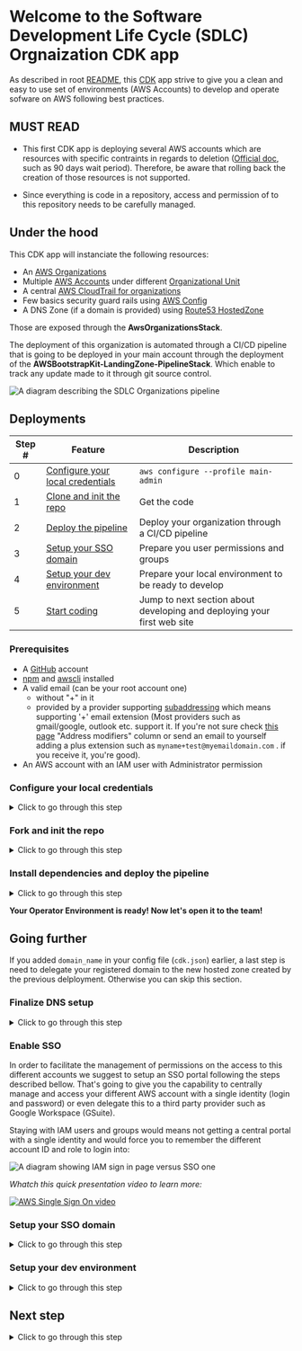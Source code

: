# Welcome to the Software Development Life Cycle (SDLC) Orgnaization CDK app

As described in root [README](../../README.md), this [CDK](https://docs.aws.amazon.com/cdk/latest/guide/apps.html) app strive to give you a clean and easy to use set of environments (AWS Accounts) to develop and operate sofware on AWS following best practices.

## MUST READ

* This first CDK app is deploying several AWS accounts which are resources with specific contraints in regards to deletion ([Official doc](https://aws.amazon.com/premiumsupport/knowledge-center/close-aws-account/), such as 90 days wait period). Therefore, be aware that rolling back the creation of those resources is not supported.

* Since everything is code in a repository, access and permission of to this repository needs to be carefully managed.

## Under the hood

This CDK app will instanciate the following resources:

* An [AWS Organizations](https://docs.aws.amazon.com/organizations/latest/userguide/orgs_introduction.html)
* Multiple [AWS Accounts](https://aws.amazon.com/organizations/faqs/#Organizing_AWS_accounts) under different [Organizational Unit](https://docs.aws.amazon.com/organizations/latest/userguide/orgs_manage_ous.html)
* A central [AWS CloudTrail for organizations](https://docs.aws.amazon.com/awscloudtrail/latest/userguide/creating-trail-organization.html)
* Few basics security guard rails using [AWS Config](https://docs.aws.amazon.com/config/latest/developerguide/WhatIsConfig.html)
* A DNS Zone (if a domain is provided) using [Route53 HostedZone](https://docs.aws.amazon.com/Route53/latest/DeveloperGuide/AboutHZWorkingWith.html)

Those are exposed through the **AwsOrganizationsStack**.

The deployment of this organization is automated through a CI/CD pipeline that is going to be deployed in your main account through the deployment of the **AWSBootstrapKit-LandingZone-PipelineStack**. Which enable to track any update made to it through git source control.

![A diagram describing the SDLC Organizations pipeline](../../doc/AWSBootstrapKit-Overview-Page-2.png)


## Deployments

Step # | Feature | Description
-- | -- | --
0 | [Configure your local credentials](#configure-your-local-credentials) | `aws configure --profile main-admin`
1 | [Clone and init the repo](#clone-and-init-the-repo) | Get the code
2 | [Deploy the pipeline](#install-dependencies-and-deploy-the-pipeline) | Deploy your organization through a CI/CD pipeline
3 | [Setup your SSO domain](#setup-your-sso-domain) | Prepare you user permissions and groups
4 | [Setup your dev environment](#setup-your-dev-environment) | Prepare your local environment to be ready to develop
5 | [Start coding](#next-step) | Jump to next section about developing and deploying your first web site

### Prerequisites

* A [GitHub](https://github.com) account
* [npm](https://npmjs.org) and [awscli](https://docs.aws.amazon.com/cli/latest/userguide/install-cliv2.html) installed
* A valid email (can be your root account one) 
  * without "+" in it
  * provided by a provider supporting [subaddressing](https://en.wikipedia.org/wiki/Plus_address) which means supporting '+' email extension (Most providers such as gmail/google, outlook etc. support it. If you're not sure check [this page](https://en.wikipedia.org/wiki/Comparison_of_webmail_providers#Features) "Address modifiers" column or send an email to yourself adding a plus extension such as `myname+test@myemaildomain.com` . if you receive it, you're good).   
* An AWS account with an IAM user with Administrator permission

### Configure your local credentials
<details>
<summary>Click to go through this step</summary>

To authenticate requests made using the CLI, we need to give your IAM user credentials (If you don't have one follow [this instruction](https://docs.aws.amazon.com/IAM/latest/UserGuide/id_users_create.html) with *Programmatic access Access type* selected and *AdministratorAccess* policy) and the region you want to use to the Command line:

```sh
aws configure --profile main-admin
AWS Access Key ID [None]: AKIAIOSFODNN7EXAMPLE
AWS Secret Access Key [None]: wJalrXUtnFEMI/K7MDENG/bPxRfiCYEXAMPLEKEY
Default region name [None]: eu-west-1
Default output format [None]: json
```

Here we use the `--profile` parameter with `main-admin` in order to, in the future be able to swtich between accounts.


You can now test our set up:

```sh
aws --profile=main-admin  sts get-caller-identity

{
    "UserId": "A1B2C3D4E5F6G7EXAMPLE",
    "Account": "111122223333",
    "Arn": "arn:aws:iam::111122223333:user/Administrator"
}
```

This command show you basically what your current crendentials are attached to :
* `Account` tell you which Account Id you are talking to
* `Arn` tell you which Role you are using


To learn more, check the [official doc](https://docs.aws.amazon.com/cli/latest/userguide/cli-configure-quickstart.html#cli-configure-quickstart-config).

</details>

### Fork and init the repo

<details>
<summary>Click to go through this step</summary>

1. Fork the repository on your GitHub account by clicking [here](https://github.com/aws-samples/aws-bootstrap-kit-examples/fork).

1. Clone the repository locally:
    ```
    git clone https://github.com/<YOUR_GITHUB_ALIAS>/aws-bootstrap-kit-examples
    ```

1. Link your GitHub repository to AWS by 
    1. Pushing your github personal secret token (follow [this instruction](https://docs.github.com/en/free-pro-team@latest/github/authenticating-to-github/creating-a-personal-access-token) if you don't have one with **admin:repo_hook** full control and **repo** full control) in AWS Secrets Manager, a service that stores your secret securely
        ```sh
        aws --profile main-admin secretsmanager create-secret --name GITHUB_TOKEN --secret-string <YOUR_GITHUB_PERSONAL_ACCESS_TOKEN>
        ```
    1. Set in `source/1-SDLC-organization/cdk.json` the following variables:

        * `email` corresponding to the administrator email that will be used to create additional AWS account (without "+" character)
        * `github_alias` coresponding to your github username (`your_alias` in `https://github.com/your_alias/your_repo`)
        * `github_repo_name` corresponding to the name when you created the repository (`your_repo` in this example)
        * `gihub_repo_branch` corresponding to the main branch of your repo. (should be called `main`)
        * `pipeline_deployable_regions` corresponding to the lists of [AWS regions](https://docs.aws.amazon.com/AWSEC2/latest/UserGuide/using-regions-availability-zones.html#concepts-regions) you plan to deploy your future applications to.
        * (optional) `domain_name` a DNS domain name to use to expose your services publicly (it needs to be already registered in a registrar such [Amazon route53](https://docs.aws.amazon.com/Route53/latest/DeveloperGuide/domain-register.html))

        it should look like:
            ```
            cd <YOUR REPO>
            cat 1-SDLC-organization/cdk.json
            {
                "app": "npx ts-node bin/sdlc-organization.ts",
                "context": {
                "@aws-cdk/core:enableStackNameDuplicates": "true",
                "aws-cdk:enableDiffNoFail": "true",
                "@aws-cdk/core:stackRelativeExports": "true",
                "@aws-cdk/core:newStyleStackSynthesis": true,
                "github_alias": "your_alias",
                "github_repo_name": "aws-bootstrap-kit-examples",
                "github_repo_branch": "main",
                "email": "admin@yourdomain.com",
                "pipeline_deployable_regions": [
                    eu-west-1,
                    eu-west-2
                ],
                "domain_name": "yourdomain.com"
                }
            }
            ```
    1. Push new changes to your repo

        ```
        git add source/1-SDLC-organization/cdk.json
        git commit -m "set required bootstrap variables"
        git push
        ```

</details>

### Install dependencies and deploy the pipeline

<details>
<summary>Click to go through this step</summary>

1. Go to the SDLC Organization folder

    ```
    cd source/1-SDLC-Organization
    ```

1. Install dependencies

    ```
    npm install
    ```

1. Bootstrap AWS account

    ```
    npm run bootstrap
    ```

1. build and deploy package

    ```
    npm run build
    npm run deploy
    ```

1. Check the status of the deployed CI/CD pipeline in AWS CodePipeline Console
(click <a href="https://docs.aws.amazon.com/codepipeline/index.html" target="_blank">here</a> to learn more about AWS Code Pipeline)

1. When all green, unlock deployment to prod by approving the change to be deployed by clicking the "review" button in prod section of the pipeline.

    PS: You can inspect what is going to be deployed by clicking "Details" link of "orgStack.Prepare" action.

1. When all green, you should be able to 
    1. check your organization structure in AWS Organizations console
    1. Get into any of those sub accounts by getting the Account ID from AWS Organizations console and using the switch role button on top left drop down of the screen and the `OrganizationAccountAccessRole` Role name.

    Check the [doc](https://docs.aws.amazon.com/organizations/latest/userguide/orgs_manage_accounts_access.html) for more details.

</details>

**Your Operator Environment is ready! Now let's open it to the team!**

## Going further


If you added `domain_name` in your config file (`cdk.json`) earlier, a last step is need to delegate your registered domain to the new hosted zone created by the previous delployment. Otherwise you can skip this section.

### Finalize DNS setup

<details>
<summary>Click to go through this step</summary>

1. First let's get the NS servers registered in the new hosted zone by
    1. Got to [AWS Route53 Hosted Zone page](https://console.aws.amazon.com/route53/v2/hostedzones#)
    1. click on the hosted zone with 5 Record count and with the Domain name coresponding to your root domain name specified in `domain_name` earlier
    1. Copy the Value of the `NS` Type Record row of your domain name
1. Go to your registrar configuration console and replace NS servers by the one copied earlier.

**Your Done! Now you can manage your domain through AWS Route53**
</details>

### Enable SSO

In order to facilitate the management of permissions on the access to this different accounts we suggest to setup an SSO portal following the steps described bellow. That's going to give you the capability to centrally manage and access your different AWS account with a single identity (login and password) or even delegate this to a third party provider such as Google Workspace (GSuite).

Staying with IAM users and groups would means not getting a central portal with a single identity and would force you to remember the different account ID and role to login into:



![A diagram showing IAM sign in page versus SSO one](../../doc/sign-in-iam-vs-sso.png) 


*Whatch this quick presentation video to learn more:*

<a href="https://www.youtube.com/watch?v=_qNkFxp1Z_k" target="_blank">
    <img src="https://img.youtube.com/vi/_qNkFxp1Z_k/hqdefault.jpg"  alt="AWS Single Sign On video"/>
</a>

### Setup your SSO domain

<details>
<summary>Click to go through this step</summary>

Sorry we can't automate those step yet :cry:


1. Go to the <a href="https://console.aws.amazon.com/singlesignon/home" target="_blank">AWS SSO Home page</a> and  Click *Enable AWS SSO*

#### Create permission sets

We want to be able to manage two groups of users:
* the **Administrators**  who will have access to all accounts with **AdministratorAccess** permissions
* the **Developers**  who will have access only to the Dev account with **DeveloperAccess** permissions and **ViewOnlyAccess** permissions to the Staging and Prod accounts

Through 5 set of permissions:
* **AdministratorAccess** grants administrator access to an AWS account. A user with this permission set is able to create, update or delete any resources in an AWS account including IAM users, roles and groups. It relies on the AdministratorAccess AWS managed job function policy.
* **DeveloperAccess** allows developers to create, update or delete AWS resources from an account excluding users and groups. A developer with this permission set is also able to create, delete and update roles as well as creating, updating, deleting and attaching role policies to a resource. It allows a developer to deploy a CDK app into and account directly with the cdk deploy command. It relies on the PowerUserAccess AWS managed job function policy plus a set of IAM actions.
* **DevOpsAccess**  allows DevOps engineers to deploy and manage CI/CD pipelines through CDK. It relies on 5 AWS managed policies: *AWSCloudFormationFullAcces, AWSCodeBuildAdminAccess, AWSCodePipelineFullAccess, AmazonS3FullAccess, AmazonEC2ContainerRegistryFullAccess, SecretsManagerReadWrite*. It relies on a set of IAM, KMS and Organizations actions.
* **ApproverAccess** allows users to view and approve manual changes for all pipelines. It relies on the *AWSCodePipelineApproverAccess* AWS managed policy.
* **ViewOnlyAccess** allows users to view resources and basic metadata across all AWS services. It relies on the *ViewOnlyAccess* AWS managed policy.

##### AdministratorAccess

To set up these accesses, we first need to create a permission set which correspond to the set of permissions that an Administrator will have when going to a specific account:

1. Click on the *AWS Accounts* section

1. Go to *Permission sets* tab and click *Create permission set*

1. Select *Create a custom permission set* and click *Next: Details*

1. Type in the info
    1. Name: *AdministratorAccess*
    1. Session duaration: *X hours*
    1. Check the *Attach AWS managed policies* and *Create a custom permissions policy* boxes. 
    1. Select the *AdministratorAccess* managed policy
    1. Enter the following custom permissions policy:
    
    ```{}```

1. click *Next: Tags* 

1. Skip *tags* by click *Next: Review* 

1. Click *Create* to finalize the creation of the permissions set


#####  DeveloperAccess

1. Repeat previous steps with
    1. Name: *DeveloperAccess*
    1. Manage policies: 
        * *PowerUserAccess*
    1. Custom policy:
        ```
        {
            "Version": "2012-10-17",
            "Statement": [
                {
                    "Action": [
                        "iam:CreateRole",
                        "iam:DeleteRole",
                        "iam:GetRole",
                        "iam:PassRole",
                        "iam:UpdateRole",
                        "iam:AttachRolePolicy",
                        "iam:DetachRolePolicy",
                        "iam:PutRolePolicy",
                        "iam:DeleteRolePolicy"
                    ],
                    "Effect": "Allow",
                    "Resource": "*"
                }
            ]
        }
        ```

##### DevOpsAccess

1. Repeat previous steps with
    1. Name: *DevOpsAccess*
    1. Manage policies: 
        * *AWSCloudFormationFullAccess*
        * *AWSCodeBuildAdminAccess*
        * *AWSCodePipelineFullAccess*
        * *AmazonS3FullAccess*
        * *AmazonEC2ContainerRegistryFullAccess
        * *SecretsManagerReadWrite*
    1. Custom policy:
        ```
        {
            "Version": "2012-10-17",
            "Statement": [
                {
                    "Action": [
                        "iam:CreateRole",
                        "iam:DeleteRole",
                        "iam:GetRole",
                        "iam:PassRole",
                        "iam:AttachRolePolicy",
                        "iam:DetachRolePolicy",
                        "iam:PutRolePolicy",
                        "iam:GetRolePolicy",
                        "iam:DeleteRolepolicy",
                        "kms:CreateKey",
                        "kms:PutKeyPolicy",
                        "kms:DescribeKey",
                        "kms:CreateAlias",
                        "kms:DeleteAlias",
                        "kms:ScheduleKeyDeletion",
                        "organizations:ListAccounts"
                    ],
                    "Effect": "Allow",
                    "Resource": "*"
                },
                {
                    "Action": [
                        "sts:AssumeRole"
                    ],
                    "Effect": "Allow",
                    "Resource": "arn:aws:iam::*:role/cdk*"
                }
            ]
        }
        ```

##### ApproverAccess

1. Repeat previous steps with
    1. Name: *ApproverAccess*
    1. Manage policies: 
        * *AWSCodePipelineApproverAccess*
        
    1. Custom policy:
        ```
        {}
        ```

##### ViewOnlyAccess

1. Repeat previous steps with
    1. Name: *ViewOnlyAccess*
    1. Manage policies: 
        * *ViewOnlyAccess*
        
    1. Custom policy:
        ```
        {}
        ```

You must end with the following permission sets:

* ViewOnlyAccess
* ApproverAccess
* DevOpsAccess
* DeveloperAccess
* AdministratorAccess


#### Create your groups

Now we are going to create the **Administrators**, **Developers**, **DevOpsEngineers** and **Approvers** groups, we basically will follow the steps listed in the [official documentation](https://docs.aws.amazon.com/singlesignon/latest/userguide/addgroups.html):

1. Click on the *Groups* Tab

1. Click *Create group*

1. Type **Adminstrators** as group name and click *Create*

1. Repeat steps 1 to 3 for **Developers**, **DevOpsEngineers**, **Approvers**


#### Link groups to accounts and permission sets


Now we are going to assign the **Administrators** group to all the accounts with the the **AdministratorAccess** permission set. It will result to giving *Administrator* access to users in the **Administrators** group to all your  accounts:

1. Come back to *AWS Accounts* section

1. Select all your accounts and click *Assign users*

1. Go to *Groups* tab, select *Admninistrators* group and click *Next: Permissions set*

1. Select *AdminstriatorAccess* permissions set and click *Finish* 

1. It will take a few seconds to configure all your accounts

1. When all is complete, click on *Proceed to AWS accounts*

1. Repeat 1 to 6 with **Developers**, **DevOpsEngineers** and **Approvers** groups with the following associations:

| Groups  | PermissionSets  | Accounts  |
|---|---|---|
| Developers  | DeveloperAccess  | Dev  |
| Developers  | ReadOnlyAccess  | Staging, Prod  |
| DevOpsEngineers  | DevOpsAccess  | CICD  |
| Approvers  | ApproverAccess  | CICD  |



**Now let's create your Administrator user !** 

#### Create your administrator SSO user



Now we are going to create an Administrator user, we basically will follow the steps listed in the [official documentation](https://docs.aws.amazon.com/singlesignon/latest/userguide/addusers.html):

1. Click on the *Users* section

1. Click *Add user*

1. Fill in the form with your personal data and click *Next Groups*:
    * *username* will be used for future login
    * *Email address* will be used for enrolling so need to be a valid email

1. Select the *Administrators* group created previously and click *Add user*

1. Check your email and *Accept invitation*

1. You should be redirected to a page to set your password then click *Update user*

1. Well done your account has been successfully activated! Click *Continue*

1. You have now access to your SSO app list. Click on *AWS Account* card to expand the list of accounts

1. Click on your main account to expand the list of your access to this account

1. Click on *Management console* to access to the console of your main account

1. Your are now connected with your new SSO Administrator user

**Let's assign the Developers group to Dev, Staging and Prod accounts with this new SSO Administrator user**

#### Customize your SSO endpoint

From now on, you or any of your developers won't have to login anymore directly to AWS console but directly through AWS SSO portal. In the previous step you might have noticed that your SSO console is accessible through a unique URL such as `https://d-123456789a.awsapps.com/start ` which is not that easy to remember, let's customize it to match your company domain:

1. Search for *SSO* on the console home page and go to the service

1. At the bottom of the page, click the *Customize* link located in *User portal* section

1. Type your domain name and click *Save*

**Tada !! You can now login to AWS Console through your SSO portal using your customized url !**

</details>

### Setup your dev environment

<details>
<summary>Click to go through this step</summary>

#### Create a developer SSO user

(This section is optional but will be one to use each time you want to onboard a new dev in your team)

Now we are going to create a Developer user with enough rate to develop and publish an app to the different environemnt, we basically will follow the steps listed in the [official documentation](https://docs.aws.amazon.com/singlesignon/latest/userguide/addusers.html):

1. Click on the *Users* section

1. Click *Add user*

1. Fill in the form with your personal data and click *Next Groups*:
    * *username* will be used for future login
    * *Email address* will be used for enrolling so need to be a valid email

1. Select the *Developers* groups created previously and click *Add user*

1. Check your email and *Accept invitation*

1. You should be redirected to a page to set your password then click *Update user*

1. Well done your account has been successfully activated! Click *Continue*

1. You have now access to your SSO app list with your Developer user


#### AWS CLI V2

---

**TL;DR**

Just run
```
 aws configure sso --profile dev
```

and choose 
* The previously customized URL as **SSO Start URL** with the **/start/** at the end
* your dev account in the list. 


And login with
```
aws sso login --profile dev
```

---


In order to interact with your different environment through the [awscli](https://docs.aws.amazon.com/cli/latest/userguide/install-cliv2.html) or any AWS SDKs locally, you will need to get your credentials.

To authenticate requests made using the CLI, we need to give the credentials generated by AWS SSO and link them to what we call `profile`. So for each environment you want to have access to through AWS CLI v2 and CDK you will have to configure a specific profile for it running the command below. 

Here we setup your first profile that will be used to replace your IAM user administrator one (`--profile dev`):

  
 ```sh
 aws configure sso --profile dev
 SSO start URL [None]: https://yourdomain.awsapps.com/start
 SSO Region [None]: eu-west-1
 Attempting to automatically open the SSO authorization page in your default browser.
 If the browser does not open or you wish to use a different device to authorize this request, open the following URL:
 
 https://device.sso.eu-west-1.amazonaws.com/
 
 Then enter the code:
 
 ABCD-ABCD
 There are 5 AWS accounts available to you.
 Using the account ID 111122223333
 The only role available to you is: DeveloperAccess
 Using the role name "DeveloperAccess"
 CLI default client Region [None]: eu-west-1
 CLI default output format [None]: json
 
 To use this profile, specify the profile name using --profile, as shown:
 
 aws s3 ls --profile dev
 ```
  
 Here we use the `--profile` parameter with `dev` in order to, in the future be able to swtich between accounts.
  
  
 You can now test our set up:
  
 ```sh
 aws --profile=dev  sts get-caller-identity
  
 {
         "UserId": "A1B2C3D4E5F6G7EXAMPLE:admin",
     "Account": "111122223333",
        "Arn": "arn:aws:sts::111122223333:assumed-role/AWSReservedSSO_AdministratorAccess_1234a12345a12aa1/admin"
 }
 ```
  
 This command show you basically what your current crendentials are attached to :
 * `Account` tell you which Account Id you are talking to
 * `Arn` tell you which Role you are using
  
   To learn more, check the [official doc](https://docs.aws.amazon.com/cli/latest/userguide/cli-configure-sso.html).

This procedure should be repeted for all the AWS Account you want to interact with.


Then, when token expire, you can refresh it by running

```
aws sso login --profile dev
```

**Now you can interact with your different AWS Accounts using AWS CLI**


### Leverage AWS IDE Toolkits

In order to improve your productivity, do not hesitate to leverage AWS IDE Toolkits by checking the [official docmumentation](https://aws.amazon.com/getting-started/tools-sdks/#IDE_and_IDE_Toolkits).

At the time of writting, we support the following IDEs:
* [AWS Cloud9](https://aws.amazon.com/cloud9/)
* [Eclipse](https://aws.amazon.com/eclipse/)
* [IntelliJ](https://aws.amazon.com/intellij/)
* [PyCharm](https://aws.amazon.com/pycharm/)
* [Visual Studio](https://aws.amazon.com/visualstudio/)
* [Visual Studio Code](https://aws.amazon.com/visualstudiocode/)
* [Azure DevOps](https://aws.amazon.com/vsts/)
* [Rider](https://aws.amazon.com/rider/)


**You are now Ready to start coding !**

</details>

## Next step

<details>
<summary>Click to go through this step</summary>

Start coding and deploy your first website by jumping to the [landing page app example](../2-landing-page/README.md).

</details>
